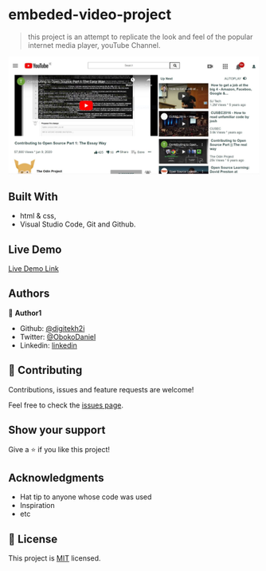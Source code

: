 
# embeded-video-project

> this project is an attempt to replicate the look and feel of the popular internet media player, youTube Channel.

![screenshot](image/final-scrn.jpg)


## Built With

- html & css,
- Visual Studio Code, Git and Github.

## Live Demo
[Live Demo Link](https://digitekh2i.github.io/embeded-video-project/)

## Authors

👤 **Author1**

- Github: [@digitekh2i](https://https://github.com/digitekh2i)
- Twitter: [@ObokoDaniel](https://twitter.com/ObokoDaniel)
- Linkedin: [linkedin](http://linkedin.com/in/daniel-dikachi-1luvtek101)

## 🤝 Contributing

Contributions, issues and feature requests are welcome!

Feel free to check the [issues page](issues/).

## Show your support

Give a ⭐️ if you like this project!

## Acknowledgments

- Hat tip to anyone whose code was used
- Inspiration
- etc

## 📝 License

This project is [MIT](lic.url) licensed.
